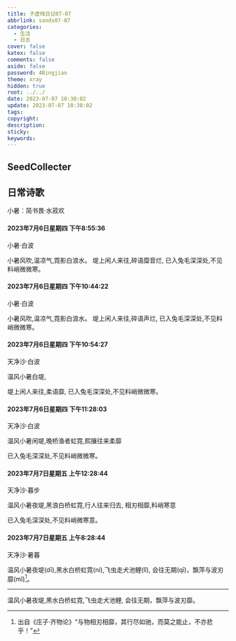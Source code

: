 ```yaml
---
title: 子虚栈日记07-07
abbrlink: sands07-07
categories:
  - 生活
  - 日志
cover: false
katex: false
comments: false
aside: false
password: 4Bingjian
theme: xray
hidden: true
root: ../../
date: 2023-07-07 10:38:02
update: 2023-07-07 10:38:02
tags:
copyright:
description:
sticky:
keywords:
---
```


## SeedCollecter


## 日常诗歌


小暑：简书畏·水菽欢

#### 2023年7月6日星期四 下午8:55:36

小暑·白波

小暑风吹,温凉气,霓影白浪水。
堤上闲人来往,碎语糜音烂,
已入兔毛深深处,不见料峭微微寒。

#### 2023年7月6日星期四 下午10:44:22

小暑·白波

小暑风吹,温凉气,霓影白浪水。
堤上闲人来往,碎语声烂,
已入兔毛深深处,不见料峭微微寒。


#### 2023年7月6日星期四 下午10:54:27

天净沙·白波

温风小暑白堤,

堤上闲人来往,柔语靡,
已入兔毛深深处,不见料峭微微寒。


 #### 2023年7月6日星期四 下午11:28:03

天净沙·白波

温风小暑闲堤,晚桥渔者虹霓,熙攘往来柔靡

已入兔毛深深处,不见料峭微微寒。

#### 2023年7月7日星期五 上午12:28:44

天净沙·暮步

温风小暑夜堤,黑浪白桥虹霓,行人往来归去,
相刃相靡,料峭寒意

已入兔毛深深处,不见料峭微寒意。

#### 2023年7月7日星期五 上午8:28:44
天净沙·暑暮

温风小暑夜堤(dī),黑水白桥虹霓(ní),飞虫走犬池鲤(lǐ),
会往无期(qī)，飘萍与波刃靡(mǐ)[^1]。

---
温风小暑夜堤,黑水白桥虹霓,飞虫走犬池鲤,
会往无期，飘萍与波刃靡。
[^1]: 出自《庄子·齐物论》“与物相刃相靡，其行尽如驰，而莫之能止，不亦悲乎！”